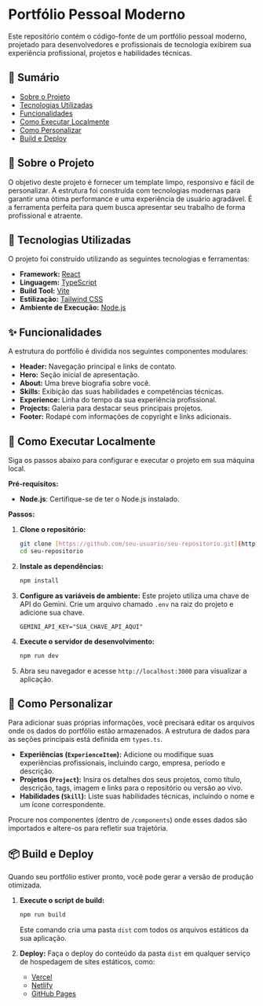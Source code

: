 # Portfólio Pessoal Moderno

Este repositório contém o código-fonte de um portfólio pessoal moderno, projetado para desenvolvedores e profissionais de tecnologia exibirem sua experiência profissional, projetos e habilidades técnicas.

## 📖 Sumário

* [Sobre o Projeto](#-sobre-o-projeto)
* [Tecnologias Utilizadas](#-tecnologias-utilizadas)
* [Funcionalidades](#-funcionalidades)
* [Como Executar Localmente](#-como-executar-localmente)
* [Como Personalizar](#-como-personalizar)
* [Build e Deploy](#-build-e-deploy)

## 🌟 Sobre o Projeto

O objetivo deste projeto é fornecer um template limpo, responsivo e fácil de personalizar. A estrutura foi construída com tecnologias modernas para garantir uma ótima performance e uma experiência de usuário agradável. É a ferramenta perfeita para quem busca apresentar seu trabalho de forma profissional e atraente.

## 🚀 Tecnologias Utilizadas

O projeto foi construído utilizando as seguintes tecnologias e ferramentas:

* **Framework:** [React](https://react.dev/)
* **Linguagem:** [TypeScript](https://www.typescriptlang.org/)
* **Build Tool:** [Vite](https://vitejs.dev/)
* **Estilização:** [Tailwind CSS](https://tailwindcss.com/)
* **Ambiente de Execução:** [Node.js](https://nodejs.org/)

## ✨ Funcionalidades

A estrutura do portfólio é dividida nos seguintes componentes modulares:

* **Header:** Navegação principal e links de contato.
* **Hero:** Seção inicial de apresentação.
* **About:** Uma breve biografia sobre você.
* **Skills:** Exibição das suas habilidades e competências técnicas.
* **Experience:** Linha do tempo da sua experiência profissional.
* **Projects:** Galeria para destacar seus principais projetos.
* **Footer:** Rodapé com informações de copyright e links adicionais.

## 🏁 Como Executar Localmente

Siga os passos abaixo para configurar e executar o projeto em sua máquina local.

**Pré-requisitos:**
* **Node.js**: Certifique-se de ter o Node.js instalado.

**Passos:**

1.  **Clone o repositório:**
    ```sh
    git clone [https://github.com/seu-usuario/seu-repositorio.git](https://github.com/seu-usuario/seu-repositorio.git)
    cd seu-repositorio
    ```

2.  **Instale as dependências:**
    ```sh
    npm install
    ```

3.  **Configure as variáveis de ambiente:**
    Este projeto utiliza uma chave de API do Gemini. Crie um arquivo chamado `.env` na raiz do projeto e adicione sua chave.
    ```
    GEMINI_API_KEY="SUA_CHAVE_API_AQUI"
    ```

4.  **Execute o servidor de desenvolvimento:**
    ```sh
    npm run dev
    ```

5.  Abra seu navegador e acesse `http://localhost:3000` para visualizar a aplicação.

## 🔧 Como Personalizar

Para adicionar suas próprias informações, você precisará editar os arquivos onde os dados do portfólio estão armazenados. A estrutura de dados para as seções principais está definida em `types.ts`.

* **Experiências (`ExperienceItem`):** Adicione ou modifique suas experiências profissionais, incluindo cargo, empresa, período e descrição.
* **Projetos (`Project`):** Insira os detalhes dos seus projetos, como título, descrição, tags, imagem e links para o repositório ou versão ao vivo.
* **Habilidades (`Skill`):** Liste suas habilidades técnicas, incluindo o nome e um ícone correspondente.

Procure nos componentes (dentro de `/components`) onde esses dados são importados e altere-os para refletir sua trajetória.

## 📦 Build e Deploy

Quando seu portfólio estiver pronto, você pode gerar a versão de produção otimizada.

1.  **Execute o script de build:**
    ```sh
    npm run build
    ```
    Este comando cria uma pasta `dist` com todos os arquivos estáticos da sua aplicação.

2.  **Deploy:**
    Faça o deploy do conteúdo da pasta `dist` em qualquer serviço de hospedagem de sites estáticos, como:
    * [Vercel](https://vercel.com/)
    * [Netlify](https://www.netlify.com/)
    * [GitHub Pages](https://pages.github.com/)
